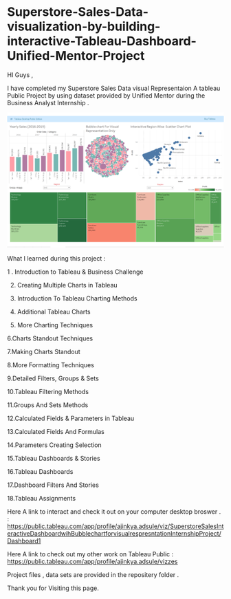 # Superstore-Sales-Data-visualization-by-building-interactive-Tableau-Dashboard-Unified-Mentor-Project

HI Guys ,

I have completed my Superstore Sales Data visual Representaion A tableau Public Project by using dataset provided by Unified Mentor during the Business Analyst Internship .


![Image](https://github.com/Ajinkya-Adsule/Superstore-Sales-Data-visualization-by-building-interactive-Tableau-Dashboard-Unified-Mentor-Project/blob/e009e60026eac275858668c9bb1c706ad42eaa8e/Project%20Files/Dashboard%20Superstore%20Sales.png)


What I learned during this project :




1 . Introduction to Tableau & Business Challenge

2. Creating Multiple Charts in Tableau 

3. Introduction To Tableau Charting Methods

4. Additional Tableau Charts

5. More Charting Techniques

6.Charts Standout Techniques 

7.Making Charts Standout

8.More Formatting Techniques

9.Detailed Filters, Groups & Sets

10.Tableau Filtering Methods

11.Groups And Sets Methods 

12.Calculated Fields & Parameters in Tableau

13.Calculated Fields And Formulas

14.Parameters Creating Selection

15.Tableau Dashboards & Stories

16.Tableau Dashboards

17.Dashboard Filters And Stories

18.Tableau Assignments



Here A link to  interact and check it out on your computer desktop broswer . : https://public.tableau.com/app/profile/ajinkya.adsule/viz/SuperstoreSalesInteractiveDashboardwihBubblechartforvisualrespresntationInternshipProject/Dashboard1

Here A link to check out my other work on Tableau Public : https://public.tableau.com/app/profile/ajinkya.adsule/vizzes

Project files , data sets  are provided  in the repositery folder .

Thank you for Visiting this page.

